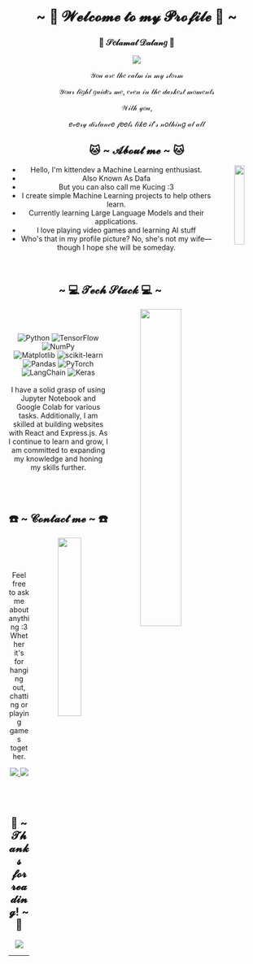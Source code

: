<body>
  <center>
    <h1 align="center">~ 💜 𝓦𝓮𝓵𝓬𝓸𝓶𝓮 𝓽𝓸 𝓶𝔂 𝓟𝓻𝓸𝓯𝓲𝓵𝓮 💜 ~</h1>
    <div align="center">
      <h3>👋 𝒮𝑒𝓁𝒶𝓂𝒶𝓉 𝒟𝒶𝓉𝒶𝓃𝑔 👋</h3>
      <a href="https://huggingface.co/kittendev" >
        <img src="https://gifdb.com/images/high/charming-raiden-shogun-zooming-out-zxk5j7fx367kl2dh.webp" >
      </a>
      <br>
      <p>𝒴𝑜𝓊 𝒶𝓇𝑒 𝓉𝒽𝑒 𝒸𝒶𝓁𝓂 𝒾𝓃 𝓂𝓎 𝓈𝓉𝑜𝓇𝓂</p>
      <p>𝒴𝑜𝓊𝓇 𝓁𝒾𝑔𝒽𝓉 𝑔𝓊𝒾𝒹𝑒𝓈 𝓂𝑒, 𝑒𝓋𝑒𝓃 𝒾𝓃 𝓉𝒽𝑒 𝒹𝒶𝓇𝓀𝑒𝓈𝓉 𝓂𝑜𝓂𝑒𝓃𝓉𝓈</p>
      <p>𝒲𝒾𝓉𝒽 𝓎𝑜𝓊,</p>
      <p>𝑒𝓋𝑒𝓇𝓎 𝒹𝒾𝓈𝓉𝒶𝓃𝒸𝑒 𝒻𝑒𝑒𝓁𝓈 𝓁𝒾𝓀𝑒 𝒾𝓉'𝓈 𝓃𝑜𝓉𝒽𝒾𝓃𝑔 𝒶𝓉 𝒶𝓁𝓁</p>
    </div>
    <div>
      <h2 align="center"> 🐱 ~ 𝓐𝓫𝓸𝓾𝓽 𝓶𝓮 ~ 🐱 </h2>
      <div align="center">
        <img src="https://gifdb.com/images/high/adorable-genshin-impact-raiden-smile-t8qmewsdvv9tki9b.webp" align="right" hight="20%" width="20%">
      </div>
      <ul>
        <li>Hello, I'm kittendev a Machine Learning enthusiast.</li>
        <li>Also Known As Dafa</li>
        <li>But you can also call me Kucing :3</li>
        <li>I create simple Machine Learning projects to help others learn.</li>
        <li>Currently learning Large Language Models and their applications.</li>
        <li>I love playing video games and learning AI stuff</li>
        <li>Who's that in my profile picture? No, she's not my wife—though I hope she will be someday.</li>
      </ul>
    </div>
    <br>
    <div>
      <h2 align="center">~ 💻 𝓣𝓮𝓬𝓱 𝓢𝓽𝓪𝓬𝓴 💻 ~</h2>
      <div align="center">
        <img src="https://gifdb.com/images/high/fierce-raiden-shogun-piercing-gaze-ziqoa6h6xzk7f4ql.webp" align="right" width="40%" height="40%">
      </div>
      <br>
      <br>
      <p align="center">
        <img src="https://img.shields.io/badge/python-3670A0?style=for-the-badge&logo=python&logoColor=ffdd54" alt="Python">
        <img src="https://img.shields.io/badge/TensorFlow-%23FF6F00.svg?style=for-the-badge&logo=TensorFlow&logoColor=white" alt="TensorFlow">
        <img src="https://img.shields.io/badge/numpy-%23013243.svg?style=for-the-badge&logo=numpy&logoColor=white" alt="NumPy">
        <br>
        <img src="https://img.shields.io/badge/Matplotlib-%23ffffff.svg?style=for-the-badge&logo=Matplotlib&logoColor=black" alt="Matplotlib">
        <img src="https://img.shields.io/badge/scikit--learn-%23F7931E.svg?style=for-the-badge&logo=scikit-learn&logoColor=white" alt="scikit-learn">
        <img src="https://img.shields.io/badge/pandas-%23150458.svg?style=for-the-badge&logo=pandas&logoColor=white" alt="Pandas">
        <img src="https://img.shields.io/badge/PyTorch-%23EE4C2C.svg?style=for-the-badge&logo=PyTorch&logoColor=white" alt="PyTorch">
        <img src="https://img.shields.io/badge/LangChain-%231C3C3C.svg?style=for-the-badge&logo=LangChain&logoColor=white" alt="LangChain">
        <img src="https://img.shields.io/badge/Keras-%23D00000.svg?style=for-the-badge&logo=Keras&logoColor=white" alt="Keras">
        <br>
        <br>
        I have a solid grasp of using Jupyter Notebook and Google Colab for various tasks. Additionally, I am skilled at building websites with React and Express.js. As I continue to learn and grow, I am committed to expanding my knowledge and honing my skills further.
      </p>
      <br>
      <br>
    </div>
    <div>
      <h2 align="center">☎️ ~ 𝓒𝓸𝓷𝓽𝓪𝓬𝓽 𝓶𝓮 ~ ☎️</h2>
      <div align="center">
        <img src="https://gifdb.com/images/high/relaxing-evening-raiden-shogun-full-moon-krnovj19kquji0yx.webp" align="right" width="30%" height="30%">
      </div>
      <br>
      <br>
      <br>
      <p align="center">
        Feel free to ask me about anything :3 <br>
        Whether it's for hanging out, chatting or playing games together.
      </p>
      <p align="center">
        <a href="mailto:dafa.alfarizki.tif422@polban.ac.id">
          <img src="https://img.shields.io/badge/Gmail%20-%23EA4335.svg?&style=for-the-badge&logo=gmail&logoColor=white"/>
        </a>
        <a href="https://discord.com/channels/@me" target="_blank">
          <img src="https://img.shields.io/badge/ssparkle%20-%237289DA.svg?&style=for-the-badge&logo=discord&logoColor=white"/>
        </a>
      </p>
      <br>
      <br>
    </div>
    <div>
      <h2 align="center">💜 ~ 𝓣𝓱𝓪𝓷𝓴𝓼 𝓯𝓸𝓻 𝓻𝓮𝓪𝓭𝓲𝓷𝓰! ~ 💜</h2>
      <div align="center">
        <img src="https://gifdb.com/images/thumb/raiden-shogun-cute-turn-around-pose-cewphtvamemrc6kt.gif">
      </div>
      <hr>
    </div>
  </center>
</body>
<!--
**kittendev/kittendev** is a ✨ _special_ ✨ repository because its `README.md` (this file) appears on your GitHub profile.

Here are some ideas to get you started:

- 🔭 I’m currently working on ...
- 🌱 I’m currently learning ...
- 👯 I’m looking to collaborate on ...
- 🤔 I’m looking for help with ...
- 💬 Ask me about ...
- 📫 How to reach me: ...
- 😄 Pronouns: ...
- ⚡ Fun fact: ...
-->
